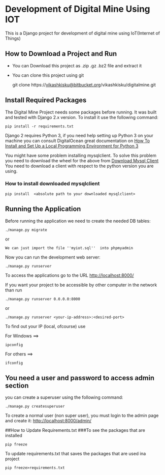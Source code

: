 # Development of Digital Mine Using IOT

This is a Django project for development of digital mine using IoT(Internet of Things)


## How to Download a Project and Run
- You can Download this project as .zip .gz .bz2 file and extract it
- You can clone this project using git

    
    git clone https://vikashkisku@bitbucket.org/vikashkisku/digitalmine.git
   
    
## Install Required Packages

The Digital Mine Project needs some packages before running. It was built and
tested with Django 2.x version. To install it use the following command:

    pip install -r requirements.txt
    

Django 2 requires Python 3, if you need help setting up Python 3 on your machine you can consult
DigitalOcean great documentation on 
[How To Install and Set Up a Local Programming Environment for Python 3](https://www.digitalocean.com/community/tutorial_series/how-to-install-and-set-up-a-local-programming-environment-for-python-3)

You might have some problem installing mysqlclient. To solve this problem you need to download
the wheel for the above from 
[Download Mysql Client](https://www.lfd.uci.edu/~gohlke/pythonlibs/#mysqlclient)
You need to download a client with respect to the python version you are using.

### How to install downloaded mysqlclient


    pip install  <absolute path to your downloaded mysqlclient>




## Running the Application

Before running the application we need to create the needed DB tables:

    ./manage.py migrate
    
or

`We can just import the file ''myiot.sql''  into phpmyadmin`



Now you can run the development web server:

    ./manage.py runserver

To access the applications go to the URL <http://localhost:8000/>

If you want your project to be accessible by other computer in the network than run
    
    ./manage.py runserver 0.0.0.0:8000

or    
    
    ./manage.py runserver <your-ip-address>:<desired-port>

To find out your IP (local, ofcourse) use

For Windows ==>
    
    ipconfig

For others ==>

    ifconfig
    
    
           
## You need a user and password to access admin section
you can create a superuser using the following command:

    ./manage.py createsuperuser

To create a normal user (non super user), you must login to the admin page and
create it: <http://localhost:8000/admin/>

##How to Update Requirements.txt
###To see the packages that are installed

    pip freeze

To update requirements.txt that saves the packages that are used ina project

    pip freeze>requirements.txt


